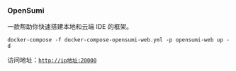 ### OpenSumi

一款帮助你快速搭建本地和云端 IDE 的框架。

```shell
docker-compose -f docker-compose-opensumi-web.yml -p opensumi-web up -d
```

访问地址：[`http://ip地址:20000`](http://IP地址或域名:20000)
